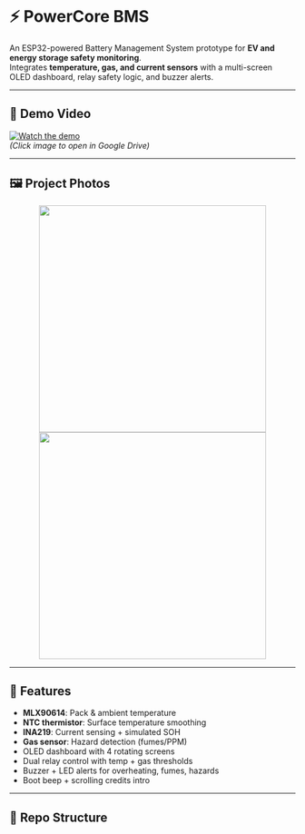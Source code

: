# ⚡ PowerCore BMS

An ESP32-powered Battery Management System prototype for **EV and energy storage safety monitoring**.  
Integrates **temperature, gas, and current sensors** with a multi-screen OLED dashboard, relay safety logic, and buzzer alerts.

---

## 🎥 Demo Video
[![Watch the demo](media/demo-thumbnail.png)](https://drive.google.com/file/d/1eXrK253PXBS8xrBsJ-vRTsRqrHc911hD/view?usp=sharing)  
*(Click image to open in Google Drive)*


---

## 🖼️ Project Photos
<p align="center">
  <img src="media/setup.jpg" width="400">
  <img src="media/hardware.jpg" width="400">
</p>

---

## 🚀 Features
- **MLX90614**: Pack & ambient temperature  
- **NTC thermistor**: Surface temperature smoothing  
- **INA219**: Current sensing + simulated SOH  
- **Gas sensor**: Hazard detection (fumes/PPM)  
- OLED dashboard with 4 rotating screens  
- Dual relay control with temp + gas thresholds  
- Buzzer + LED alerts for overheating, fumes, hazards  
- Boot beep + scrolling credits intro  

---

## 📂 Repo Structure
